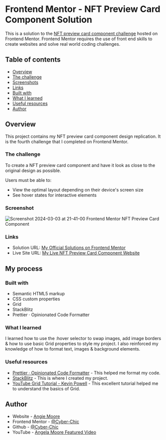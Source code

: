 # Frontend Mentor - NFT Preview Card Component Solution

This is a solution to the [NFT preview card component challenge](https://www.frontendmentor.io/challenges/nft-preview-card-component-SbdUL_w0U) hosted on Frontend Mentor.
Frontend Mentor requires the use of front end skills to create websites and solve real world coding challenges.

## Table of contents

-   [Overview](#overview)
  - [The challenge](#the-challenge)
  - [Screenshots](#screenshots)
  - [Links](#links)
  - [Built with](#built-with)
  - [What I learned](#what-i-learned)
  - [Useful resources](#useful-resources)
  - [Author](#author)


## Overview
This project contains my NFT preview card component design replication.  It is the fourth challenge that I completed on Frontend Mentor.

### The challenge

To create a NFT preview card component and have it look as close to the original design as possible.  

Users must be able to: 

- View the optimal layout depending on their device's screen size
- See hover states for interactive elements


### Screenshot

![Screenshot 2024-03-03 at 21-41-00 Frontend Mentor NFT Preview Card Component](https://github.com/Cyber-Chic/NFT-Preview-Card-Component/assets/99448276/0196967a-45ae-474b-b420-fa47722c993b)

### Links

- Solution URL: [My Official Solutions on Frontend Mentor](https://www.frontendmentor.io/profile/Cyber-Chic)
- Live Site URL: [My Live NFT Preview Card Component Website](https://cyber-chic.github.io/NFT-Preview-Card-Component/)

## My process

### Built with

- Semantic HTML5 markup
- CSS custom properties
- Grid
- StackBlitz
- Prettier · Opinionated Code Formatter

### What I learned

I learned how to use the :hover selector to swap images, add image borders & how to use basic Grid properties to style my project. I also reinforced my knowledge of how to format text, images & background elements.

### Useful resources

- [Prettier · Opinionated Code Formatter](https://prettier.io/) - This helped me format my code.
- [StackBlitz](https://stackblitz.com/) - This is where I created my project.
- [YouTube Grid Tutorial - Kevin Powell](https://www.youtube.com/watch?v=_lEkD8IGkwo) - This excellent tutorial helped me to understand the basics of Grid.

## Author

- Website - [Angie Moore](https://linktr.ee/angie_moore)
- Frontend Mentor - [@Cyber-Chic](https://www.frontendmentor.io/profile/Cyber-Chic)
- Github - [@Cyber-Chic](https://github.com/Cyber-Chic)
- YouTube - [Angela Moore Featured Video](https://www.youtube.com/watch?v=3yS19NcRQt8&ab_channel=TBrandStudio)
